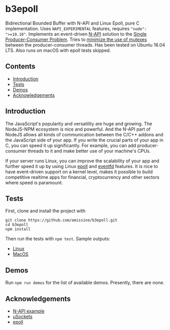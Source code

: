 # b3epoll
Bidirectional Bounded Buffer with N-API and Linux Epoll, pure C implementation. Uses `NAPI_EXPERIMENTAL` features, requires `"node": ">=10.10"`. Implements an event-driven [N-API](https://nodejs.org/api/n-api.html) solution to the [Single Producer-Consumer Problem](http://www.dcs.ed.ac.uk/home/adamd/essays/ex1.html). Tries to [minimize the use of mutexes](https://en.wikipedia.org/wiki/Producer–consumer_problem#Without_semaphores_or_monitors) between the producer-consumer threads. Has been tested on Ubuntu 16.04 LTS. Also runs on macOS with epoll tests skipped.

## Contents

- [Introduction](#introduction)
- [Tests](#tests)
- [Demos](#demos)
- [Acknowledgements](#acknowledgements)

## Introduction

The JavaScript's popularity and versatility are huge and growing. The NodeJS-NPM ecosystem is nice and powerful. And the N-API part of NodeJS allows all kinds of communication between the C/C++ addons and the JavaScript side of your app. If you write the crucial parts of your app in C, you can speed it up significantly. For example, you can add producer-consumer threads to it and make better use of your machine's CPUs.

If your server runs Linux, you can improve the scalability of your app and further speed it up by using Linux [epoll](http://man7.org/linux/man-pages/man7/epoll.7.html) and [eventfd](http://man7.org/linux/man-pages/man2/eventfd.2.html) features. It is nice to have event-driven support on a kernel level, makes it possible to build competitive realtime apps for financial, cryptocurrency and other sectors where speed is paramount.

## Tests

First, clone and install the project with
```
git clone https://github.com/amissine/b3epoll.git
cd b3epoll
npm install
```
Then run the tests with `npm test`. Sample outputs:

- [Linux](https://docs.google.com/document/d/1geCoT0rSZLRaRomakzuT3a_Ap5CQSNsm1dvFc3788i4/)
- [MacOS](https://docs.google.com/document/d/1qPa1v0a50fqGsK-rsPlXdakWtlvL13NsnC7uc1yEyX4/)

## Demos

Run `npm run demos` for the list of available demos. Presently, there are none.

## Acknowledgements

- [N-API example](https://github.com/gabrielschulhof/abi-stable-node-addon-examples/tree/tsfn_round_trip/thread_safe_function_round_trip/node-api)
- [µSockets](https://github.com/uNetworking/uSockets)
- [epoll](https://github.com/fivdi/epoll)
